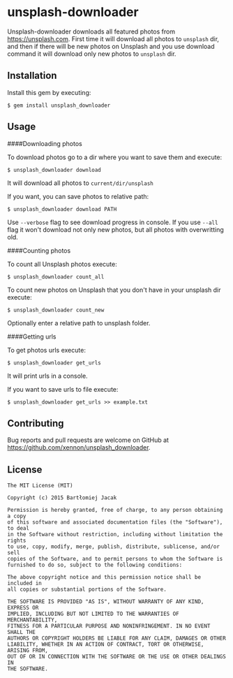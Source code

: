 # unsplash-downloader

Unsplash-downloader downloads all featured photos from https://unsplash.com. First time it will download all photos to `unsplash` dir, and then if there will be new photos on Unsplash and you use download command it will download only new photos to `unsplash` dir.

## Installation

Install this gem by executing:

    $ gem install unsplash_downloader

## Usage

####Downloading photos

To download photos go to a dir where you want to save them and execute:

    $ unsplash_downloader download

It will download all photos to `current/dir/unsplash`

If you want, you can save photos to relative path:

    $ unsplash_downloader download PATH
    
Use `--verbose` flag to see download progress in console.
If you use `--all` flag it won't download not only new photos, but all photos with overwritting old.

####Counting photos

To count all Unsplash photos execute:

    $ unsplash_downloader count_all
    
To count new photos on Unsplash that you don't have in your unsplash dir execute:

    $ unsplash_downloader count_new

Optionally enter a relative path to unsplash folder.

####Getting urls

To get photos urls execute:

    $ unsplash_downloader get_urls

It will print urls in a console.

If you want to save urls to file execute:

    $ unsplash_downloader get_urls >> example.txt

## Contributing

Bug reports and pull requests are welcome on GitHub at https://github.com/xennon/unsplash_downloader.

## License

```
The MIT License (MIT)

Copyright (c) 2015 Bartłomiej Jacak

Permission is hereby granted, free of charge, to any person obtaining a copy
of this software and associated documentation files (the "Software"), to deal
in the Software without restriction, including without limitation the rights
to use, copy, modify, merge, publish, distribute, sublicense, and/or sell
copies of the Software, and to permit persons to whom the Software is
furnished to do so, subject to the following conditions:

The above copyright notice and this permission notice shall be included in
all copies or substantial portions of the Software.

THE SOFTWARE IS PROVIDED "AS IS", WITHOUT WARRANTY OF ANY KIND, EXPRESS OR
IMPLIED, INCLUDING BUT NOT LIMITED TO THE WARRANTIES OF MERCHANTABILITY,
FITNESS FOR A PARTICULAR PURPOSE AND NONINFRINGEMENT. IN NO EVENT SHALL THE
AUTHORS OR COPYRIGHT HOLDERS BE LIABLE FOR ANY CLAIM, DAMAGES OR OTHER
LIABILITY, WHETHER IN AN ACTION OF CONTRACT, TORT OR OTHERWISE, ARISING FROM,
OUT OF OR IN CONNECTION WITH THE SOFTWARE OR THE USE OR OTHER DEALINGS IN
THE SOFTWARE.

```
